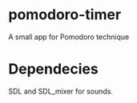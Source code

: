 pomodoro-timer
==============

A small app for Pomodoro technique

Dependecies
===========

SDL and SDL_mixer for sounds.
